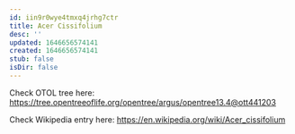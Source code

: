 ```yaml
---
id: iin9r0wye4tmxq4jrhg7ctr
title: Acer Cissifolium
desc: ''
updated: 1646656574141
created: 1646656574141
stub: false
isDir: false
---
```

Check OTOL tree here: https://tree.opentreeoflife.org/opentree/argus/opentree13.4@ott441203


Check Wikipedia entry here: https://en.wikipedia.org/wiki/Acer_cissifolium
